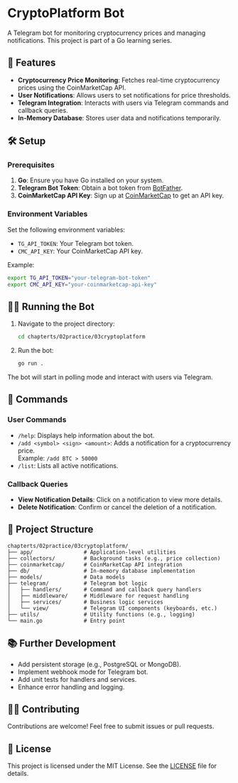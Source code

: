 # CryptoPlatform Bot

A Telegram bot for monitoring cryptocurrency prices and managing notifications. This project is part of a Go learning series.

## 🚀 Features

- **Cryptocurrency Price Monitoring**: Fetches real-time cryptocurrency prices using the CoinMarketCap API.
- **User Notifications**: Allows users to set notifications for price thresholds.
- **Telegram Integration**: Interacts with users via Telegram commands and callback queries.
- **In-Memory Database**: Stores user data and notifications temporarily.

## 🛠 Setup

### Prerequisites

1. **Go**: Ensure you have Go installed on your system.
2. **Telegram Bot Token**: Obtain a bot token from [BotFather](https://core.telegram.org/bots#botfather).
3. **CoinMarketCap API Key**: Sign up at [CoinMarketCap](https://coinmarketcap.com/) to get an API key.

### Environment Variables

Set the following environment variables:

- `TG_API_TOKEN`: Your Telegram bot token.
- `CMC_API_KEY`: Your CoinMarketCap API key.

Example:

```bash
export TG_API_TOKEN="your-telegram-bot-token"
export CMC_API_KEY="your-coinmarketcap-api-key"
```

## 🏃‍♂️ Running the Bot

1. Navigate to the project directory:

   ```bash
   cd chapterts/02practice/03cryptoplatform
   ```

2. Run the bot:

   ```bash
   go run .
   ```

The bot will start in polling mode and interact with users via Telegram.

## 📖 Commands

### User Commands

- `/help`: Displays help information about the bot.
- `/add <symbol> <sign> <amount>`: Adds a notification for a cryptocurrency price.  
  Example: `/add BTC > 50000`
- `/list`: Lists all active notifications.

### Callback Queries

- **View Notification Details**: Click on a notification to view more details.
- **Delete Notification**: Confirm or cancel the deletion of a notification.

## 🔧 Project Structure

```
chapterts/02practice/03cryptoplatform/
├── app/                # Application-level utilities
├── collectors/         # Background tasks (e.g., price collection)
├── coinmarketcap/      # CoinMarketCap API integration
├── db/                 # In-memory database implementation
├── models/             # Data models
├── telegram/           # Telegram bot logic
│   ├── handlers/       # Command and callback query handlers
│   ├── middleware/     # Middleware for request handling
│   ├── services/       # Business logic services
│   └── view/           # Telegram UI components (keyboards, etc.)
├── utils/              # Utility functions (e.g., logging)
└── main.go             # Entry point
```

## 📚 Further Development

- Add persistent storage (e.g., PostgreSQL or MongoDB).
- Implement webhook mode for Telegram bot.
- Add unit tests for handlers and services.
- Enhance error handling and logging.

## 🧑‍💻 Contributing

Contributions are welcome! Feel free to submit issues or pull requests.

## 📜 License

This project is licensed under the MIT License. See the [LICENSE](../../LICENSE) file for details.
```
